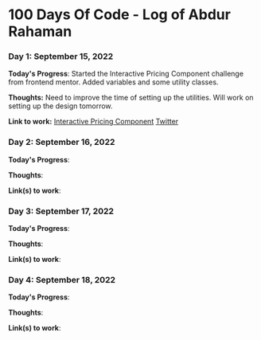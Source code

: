 # 100 Days Of Code - Log of Abdur Rahaman

### Day 1: September 15, 2022

**Today's Progress**: Started the Interactive Pricing Component challenge from frontend mentor. Added variables and some utility classes.

**Thoughts:** Need to improve the time of setting up the utilities. Will work on setting up the design tomorrow.

**Link to work:** 
    [Interactive Pricing Component](https://github.com/arbaiv/interactive-pricing-component-challenge)
    [Twitter](https://twitter.com/arbaiv/status/1570440877658755079)


### Day 2: September 16, 2022

**Today's Progress**: 

**Thoughts**: 

**Link(s) to work**: []()


### Day 3: September 17, 2022

**Today's Progress**: 

**Thoughts**: 

**Link(s) to work**: []()


### Day 4: September 18, 2022

**Today's Progress**: 

**Thoughts**: 

**Link(s) to work**: []()

